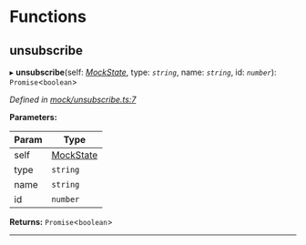 

# Functions

<a id="unsubscribe"></a>

##  unsubscribe

▸ **unsubscribe**(self: *[MockState](_mock_types_d_.md#mockstate)*, type: *`string`*, name: *`string`*, id: *`number`*): `Promise`<`boolean`>

*Defined in [mock/unsubscribe.ts:7](https://github.com/polkadot-js/api/blob/267411d/packages/rpc-provider/src/mock/unsubscribe.ts#L7)*

**Parameters:**

| Param | Type |
| ------ | ------ |
| self | [MockState](_mock_types_d_.md#mockstate) |
| type | `string` |
| name | `string` |
| id | `number` |

**Returns:** `Promise`<`boolean`>

___

